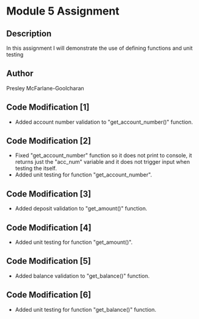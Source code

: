 # Module 5 Assignment

## Description

In this assignment I will demonstrate the use of defining functions and unit testing

## Author

Presley McFarlane-Goolcharan

## Code Modification [1]

- Added account number validation to "get_account_number()" function.

## Code Modification [2]

- Fixed "get_account_number" function so it does not print to console, it returns just the "acc_num" variable and it does not trigger input when testing the itself.
- Added unit testing for function "get_account_number".

## Code Modification [3]

- Added deposit validation to "get_amount()" function.

## Code Modification [4]

- Added unit testing for function "get_amount()".

## Code Modification [5]

- Added balance validation to "get_balance()" function.

## Code Modification [6]

- Added unit testing for function "get_balance()" function.


